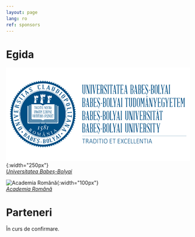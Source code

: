 ```yaml
---
layout: page
lang: ro
ref: sponsors
---
```



# Egida

![Universitatea Babeș-Bolyai](/assets/images/Logo-UBB.svg){:width="250px"}<br />
*[Universitatea Babeș-Bolyai](https://www.ubbcluj.ro)*

![Academia Română](https://acad.ro/institutia/img/media/sigla/Academia_Romana_sigla_web.png){:width="100px"}<br />
*[Academia Română](https://acad.ro)*

# Parteneri

În curs de confirmare.
